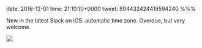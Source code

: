 date: 2016-12-01
time: 21:10:10+0000
tweet: 804432424419594240
%%%

New in the latest Slack on iOS: automatic time zone. Overdue, but very welcome.

![](CynrBqtWEAETsiI.jpg)
